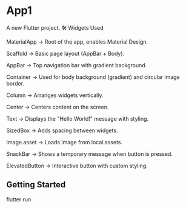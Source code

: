 # App1

A new Flutter project.
🛠️ Widgets Used

MaterialApp → Root of the app, enables Material Design.

Scaffold → Basic page layout (AppBar + Body).

AppBar → Top navigation bar with gradient background.

Container → Used for body background (gradient) and circular image border.

Column → Arranges widgets vertically.

Center → Centers content on the screen.

Text → Displays the "Hello World!" message with styling.

SizedBox → Adds spacing between widgets.

Image.asset → Loads image from local assets.

SnackBar → Shows a temporary message when button is pressed.

ElevatedButton → Interactive button with custom styling.
## Getting Started

flutter run 
